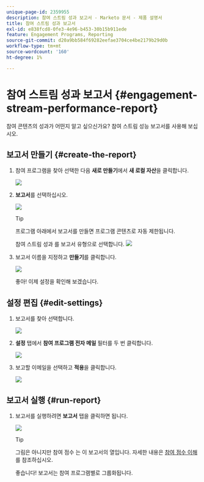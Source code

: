 ```yaml
---
unique-page-id: 2359955
description: 참여 스트림 성과 보고서 - Marketo 문서 - 제품 설명서
title: 참여 스트림 성과 보고서
exl-id: e838fcd8-0fe3-4e96-b453-30b15b911ede
feature: Engagement Programs, Reporting
source-git-commit: d20a9bb584f69282eefae3704ce4be2179b29d0b
workflow-type: tm+mt
source-wordcount: '160'
ht-degree: 1%

---
```


# 참여 스트림 성과 보고서 {#engagement-stream-performance-report}

참여 콘텐츠의 성과가 어떤지 알고 싶으신가요? 참여 스트림 성능 보고서를 사용해 보십시오.

## 보고서 만들기 {#create-the-report}

1. 참여 프로그램을 찾아 선택한 다음 **새로 만들기**&#x200B;에서 **새 로컬 자산**&#x200B;을 클릭합니다.

   ![](assets/localassetnutring.jpg)

1. **보고서**&#x200B;를 선택하십시오.

   ![](assets/image2014-9-15-18-3a23-3a59.png)

   >[!TIP]
   >
   >프로그램 아래에서 보고서를 만들면 프로그램 콘텐츠로 자동 제한됩니다.

   참여 스트림 성과 를 보고서 유형으로 선택합니다.
   ![](assets/engagementreportchoose.png)

1. 보고서 이름을 지정하고 **만들기**&#x200B;를 클릭합니다.

   ![](assets/image2014-9-15-18-3a24-3a23.png)

   좋아! 이제 설정을 확인해 보겠습니다.

## 설정 편집 {#edit-settings}

1. 보고서를 찾아 선택합니다.

   ![](assets/engagementperformancereport.jpg)

1. **설정** 탭에서 **참여 프로그램 전자 메일** 필터를 두 번 클릭합니다.

   ![](assets/image2014-9-15-18-3a25-3a4.png)

1. 보고할 이메일을 선택하고 **적용**&#x200B;을 클릭합니다.

   ![](assets/engagementfilter.jpg)

## 보고서 실행 {#run-report}

1. 보고서를 실행하려면 **보고서** 탭을 클릭하면 됩니다.

   ![](assets/image2014-9-15-18-3a25-3a15.png)

   >[!TIP]
   >
   >그림은 아니지만 참여 점수 는 이 보고서의 열입니다. 자세한 내용은 [참여 점수 이해](/help/marketo/product-docs/email-marketing/drip-nurturing/reports-and-notifications/understanding-the-engagement-score.md)를 참조하십시오.

   좋습니다! 보고서는 참여 프로그램별로 그룹화됩니다.
